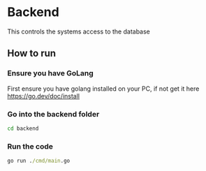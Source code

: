 # Backend
This controls the systems access to the database

## How to run
### Ensure you have GoLang
First ensure you have golang installed on your PC, if not get it here https://go.dev/doc/install

### Go into the backend folder
```cmd
cd backend
```

### Run the code
```cmd
go run ./cmd/main.go
```